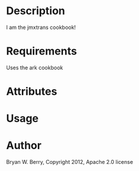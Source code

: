 Description
===========

I am the jmxtrans cookbook!


Requirements
============

Uses the ark cookbook


Attributes
==========

Usage
=====

Author
======

Bryan W. Berry, Copyright 2012, Apache 2.0 license